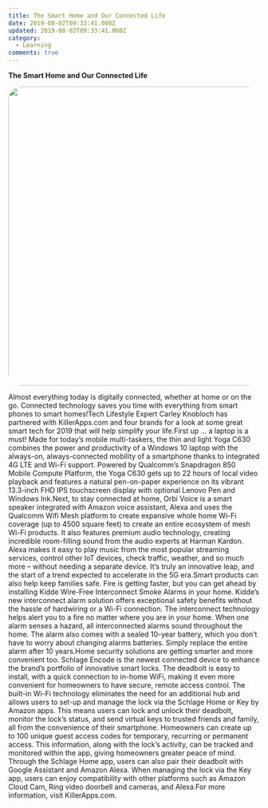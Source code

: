 ```yaml
---
title: The Smart Home and Our Connected Life
date: 2019-08-02T09:33:41.000Z
updated: 2019-08-02T09:33:41.000Z
category:
  - Learning
comments: true
---
```

**The Smart Home and Our Connected Life**

<p align="center">
  <img width="920" height="600" src="/images/smart-home.jpg" style="border-radius:25px">
</p>

Almost everything today is digitally connected, whether at home or on the go. Connected technology saves you time with everything from smart phones to smart homes!Tech Lifestyle Expert Carley Knobloch has partnered with KillerApps.com and four brands for a look at some great smart tech for 2019 that will help simplify your life.First up … a laptop is a must! Made for today’s mobile multi-taskers, the thin and light Yoga C630 combines the power and productivity of a Windows 10 laptop with the always-on, always-connected mobility of a smartphone thanks to integrated 4G LTE and Wi-Fi support. Powered by Qualcomm’s Snapdragon 850 Mobile Compute Platform, the Yoga C630 gets up to 22 hours of local video playback and features a natural pen-on-paper experience on its vibrant 13.3-inch FHD IPS touchscreen display with optional Lenovo Pen and Windows Ink.Next, to stay connected at home, Orbi Voice is a smart speaker integrated with Amazon voice assistant, Alexa and uses the Qualcomm Wifi Mesh platform to create expansive whole home Wi-Fi coverage (up to 4500 square feet) to create an entire ecosystem of mesh Wi-Fi products. It also features premium audio technology, creating incredible room-filling sound from the audio experts at Harman Kardon. Alexa makes it easy to play music from the most popular streaming services, control other IoT devices, check traffic, weather, and so much more – without needing a separate device. It’s truly an innovative leap, and the start of a trend expected to accelerate in the 5G era.Smart products can also help keep families safe. Fire is getting faster, but you can get ahead by installing Kidde Wire-Free Interconnect Smoke Alarms in your home. Kidde’s new interconnect alarm solution offers exceptional safety benefits without the hassle of hardwiring or a Wi-Fi connection. The interconnect technology helps alert you to a fire no matter where you are in your home. When one alarm senses a hazard, all interconnected alarms sound throughout the home. The alarm also comes with a sealed 10-year battery, which you don’t have to worry about changing alarms batteries. Simply replace the entire alarm after 10 years.Home security solutions are getting smarter and more convenient too. Schlage Encode is the newest connected device to enhance the brand’s portfolio of innovative smart locks. The deadbolt is easy to install, with a quick connection to in-home WiFi, making it even more convenient for homeowners to have secure, remote access control. The built-in Wi-Fi technology eliminates the need for an additional hub and allows users to set-up and manage the lock via the Schlage Home or Key by Amazon apps. This means users can lock and unlock their deadbolt, monitor the lock’s status, and send virtual keys to trusted friends and family, all from the convenience of their smartphone. Homeowners can create up to 100 unique guest access codes for temporary, recurring or permanent access. This information, along with the lock’s activity, can be tracked and monitored within the app, giving homeowners greater peace of mind. Through the Schlage Home app, users can also pair their deadbolt with Google Assistant and Amazon Alexa. When managing the lock via the Key app, users can enjoy compatibility with other platforms such as Amazon Cloud Cam, Ring video doorbell and cameras, and Alexa.For more information, visit KillerApps.com.